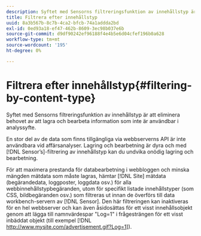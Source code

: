 ```yaml
---
description: Syftet med Sensorns filtreringsfunktion av innehållstyp är att eliminera behovet av att lagra och bearbeta information som inte är användbar i analyssyfte.
title: Filtrera efter innehållstyp
uuid: 8a3b567b-8c7b-4ca2-bfcb-74a1addda2bd
exl-id: 0ed93a18-ef47-462b-8609-3ec98b037e6b
source-git-commit: d9df90242ef96188f4e4b5e6d04cfef196b0a628
workflow-type: tm+mt
source-wordcount: '195'
ht-degree: 0%

---
```


# Filtrera efter innehållstyp{#filtering-by-content-type}

Syftet med Sensorns filtreringsfunktion av innehållstyp är att eliminera behovet av att lagra och bearbeta information som inte är användbar i analyssyfte.

En stor del av de data som finns tillgängliga via webbserverns API är inte användbara vid affärsanalyser. Lagring och bearbetning är dyra och med [!DNL Sensor’s]-filtrering av innehållstyp kan du undvika onödig lagring och bearbetning.

För att maximera prestanda för databearbetning i webbloggen och minska mängden mätdata som måste lagras, hämtar [!DNL Site] mätdata (begärandedata, loggposter, loggdata osv.) för alla webbinnehållstypbegäranden, utom för specifikt listade innehållstyper (som CSS, bildbegäranden osv.) som filtreras ut innan de överförs till data workbench-servern av [!DNL Sensor]. Den här filtreringen kan inaktiveras för en hel webbserver och kan även åsidosättas för ett visst innehållsobjekt genom att lägga till namnvärdespar &quot;Log=1&quot; i frågesträngen för ett visst inbäddat objekt (till exempel [!DNL http://www.mysite.com/advertisement.gif?Log=1]).

